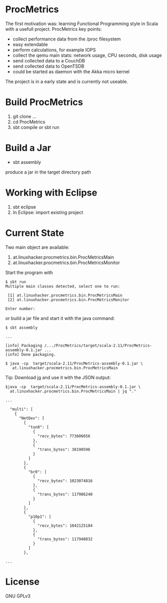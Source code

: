 # ProcMetrics

The first motivation was: learning Functional Programming style in Scala with a usefull project. ProcMetrics key points:

* collect performance data from the /proc filesystem
* easy extendable
* perform calculations, for example IOPS
* collect the qemu main stats: network usage, CPU seconds, disk usage
* send collected data to a CouchDB
* send collected data to OpenTSDB
* could be started as daemon with the Akka micro kernel

The project is in a early state and is currently not useable.

# Build ProcMetrics

1. git clone ...
2. cd ProcMetrics
3. sbt compile or sbt run

# Build a Jar

* sbt assembly

produce a jar in the target directory path

# Working with Eclipse

1. sbt eclipse
2. In Eclipse: import existing project 

# Current State

Two main object are available:

1. at.linuxhacker.procmetrics.bin.ProcMetricsMain
2. at.linuxhacker.procmetrics.bin.ProcMetricsMonitor

Start the program with 

```
$ sbt run
Multiple main classes detected, select one to run:

 [1] at.linuxhacker.procmetrics.bin.ProcMetricsMain
 [2] at.linuxhacker.procmetrics.bin.ProcMetricsMonitor

Enter number: 
```

or build a jar file and start it with the java command:

```
$ sbt assembly

...

[info] Packaging /.../ProcMetrics/target/scala-2.11/ProcMetrics-assembly-0.1.jar ...
[info] Done packaging.

$ java -cp  target/scala-2.11/ProcMetrics-assembly-0.1.jar \
   at.linuxhacker.procmetrics.bin.ProcMetricsMain
```

Tip: Download [jq](http://stedolan.github.io/jq/) and use it with the JSON output:

```
$java -cp  target/scala-2.11/ProcMetrics-assembly-0.1.jar \
  at.linuxhacker.procmetrics.bin.ProcMetricsMain | jq "."

...

  "multi": [
    {
      "NetDev": [
        {
          "tun0": [
            {
              "recv_bytes": 773606656
            },
            {
              "trans_bytes": 38190596
            }
          ]
        },
        {
          "br0": [
            {
              "recv_bytes": 1023074816
            },
            {
              "trans_bytes": 117986240
            }
          ]
        },
        {
          "p10p1": [
            {
              "recv_bytes": 1042125184
            },
            {
              "trans_bytes": 117948832
            }
          ]
        },

...
```

# License

GNU GPLv3
